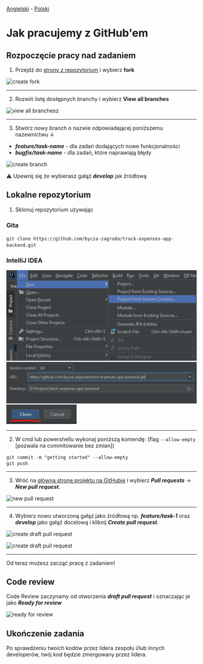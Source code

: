 [Angielski](GITHUB_WORK.md) - [<ins>Polski</ins>](GITHUB_WORK.pl.md)

# Jak pracujemy z GitHub'em

## Rozpoczęcie pracy nad zadaniem

1. Przejdź do [strony z repozytorium](https://github.com/bycza-zagroda/track-expenses-app-backend) i wybierz **fork**

![create fork](images/img001_create_fork.png)

---

2. Rozwiń listę dostępnych branchy i wybierz **View all branches**

![view all branchesz](images/img002_switch_branch.png)

---

3. Stwórz nowy branch o nazwie odpowiadającej poniższemu nazewnictwu ↓

- **_feature/task-name_** - dla zadań dodających nowe funkcjonalności
- **_bugfix/task-name_** - dla zadań, które naprawiają błędy

![create branch](images/img003_create_branch.png)

⚠ Upewnij się że wybierasz gałąź **_develop_** jak źródłową

## Lokalne repozytorium

1. Sklonuj repozytorium używając

### Gita

`git clone https://github.com/bycza-zagroda/track-expenses-app-backend.git`

### IntelliJ IDEA

![IntelliJ Import Step 1](images/img008_intellij_import_step_1.png)
![IntelliJ Import Step 2](images/img008_intellij_import_step_2.png)
![IntelliJ Import Step 3](images/img008_intellij_import_step_3.png)


---

2. W cmd lub powershellu wykonaj poniższą komendę: (flag `--allow-empty` [pozwala na commitowanie bez zmian])

```shell
git commit -m "getting started" --allow-empty
git push
```

---

3. Wróć na [główną stronę projektu na GitHubie](https://github.com/bycza-zagroda/track-expenses-app-backend) i wybierz **_Pull requests_** -> **_New pull request_**.

![new pull request](images/img004_new_pull_request.png)

---

4. Wybierz nowo utworzoną gałąź jako źródłową np. **_feature/task-1_** oraz 
**_develop_** jako gałąź docelową i kliknij **_Create pull request_**.

![create draft pull request](images/img005_create_pull_request.png)

![create draft pull request](images/img006_draft_pull_request.png)

---

Od teraz możesz zacząć pracę z zadaniem!

## Code review

Code Review zaczynamy od otworzenia **_draft pull request_** i oznaczając je jako **_Ready for review_**

![ready for review](images/img007_ready_for_review.png)

## Ukończenie zadania

Po sprawdzeniu twoich kodów przez lidera zespołu i/lub innych developerów, twój kod będzie zmergowany przez lidera.
